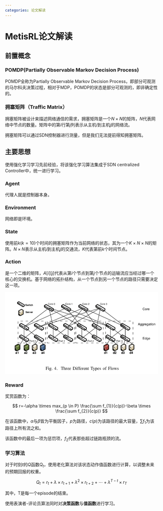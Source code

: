 ```yaml
---
categories: 论文解读
---
```


# MetisRL论文解读

## 前置概念

### POMDP(Partially Observable Markov Decision Process)

POMDP全称为Partially Observable Markov Decision Process，即部分可观测的马尔科夫决策过程，相对于MDP，POMDP的状态是部分可观测的，即非确定性的。

### 拥塞矩阵（Traffic Matrix）

拥塞矩阵被设计来描述网络通信的需求，拥塞矩阵是一个$N \times N$的矩阵，$N$代表网络中节点的数量。矩阵中的第$i$行第$j$列表示从主机$i$到主机$j​$的网络流。

拥塞矩阵可以通过SDN控制器进行测量，但是我们无法提前得知拥塞矩阵。

## 主要思想

使用强化学习学习先前经验，将该强化学习算法集成于SDN centralized Controller中，统一进行学习。

### Agent

代理人就是控制器本身。

### Environment

网络即是环境。

### State

使用前$k(k=10)$个时间的拥塞矩阵作为当前网络的状态，其为一个$K\times N \times N$的矩阵。$N \times N$表示从主机$i$到主机$j$的交通流，$K$代表第前$k$个时间节点。

### Action

是一个二维的矩阵，$A[i][j]$代表从第$i$个节点到第$j​$个节点的运输流应当经过哪一个核心的交换机。基于网络的拓扑结构，从一个节点到另一个节点的路径只需要决定这一项。

![](../img/topology.png)

### Reward

奖赏函数为：


$$
r=-\alpha \times max_{p \in P} \frac{\sum f_{1}}{c(p)}-\beta \times \frac{\sum f_{2}}{c(p)}
$$


在该函数中，$\alpha$与$\beta$皆为平衡因子，$p$为路径，$c(p)$为该路径的最大容量，$\sum f_{1}$为该路径上所有流之和。

该函数中的最后一项为惩罚项，$f_{2}$代表那些超过链路瓶颈的流。

### 学习算法

对于时刻$t$的$Q$函数$Q_{t}$，使用老化算法对该状态动作值函数进行计算，以调整未来的预期回报的权重。


$$
Q_{t}=r_{t}+\lambda \times r_{t+1}+\lambda^{2} \times r_{t+2}+\cdots + \lambda^{T-t} \times r_{T}
$$


其中，T是每一个episode的结束。

使用表演者-评论员算法同时对**决策函数**与**值函数**进行学习。